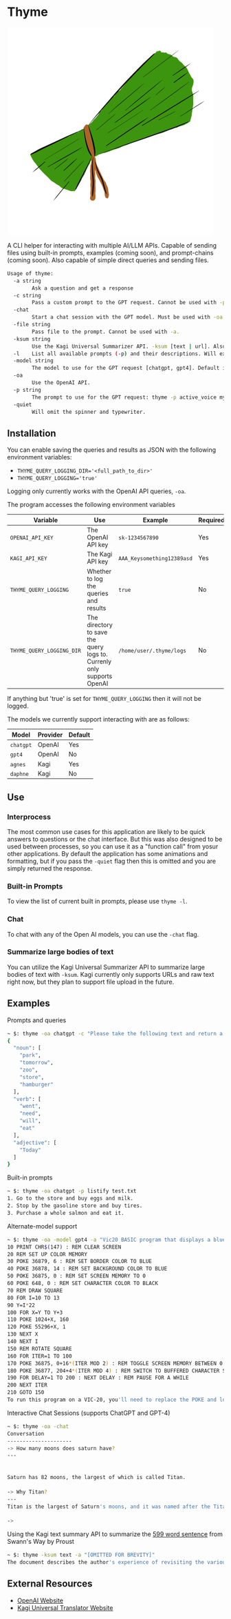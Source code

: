 # Thyme

![Thyme.png](Thyme.png)

A CLI helper for interacting with multiple AI/LLM APIs. Capable of sending files using built-in prompts, examples (coming soon), and prompt-chains (coming soon). Also capable of simple direct queries and sending files.

```bash
Usage of thyme:
  -a string
        Ask a question and get a response
  -c string
        Pass a custom prompt to the GPT request. Cannot be used with -p.
  -chat
        Start a chat session with the GPT model. Must be used with -oa
  -file string
        Pass file to the prompt. Cannot be used with -a.
  -ksum string
        Use the Kagi Universal Summarizer API. -ksum [text | url]. Also works with -model
  -l    List all available prompts (-p) and their descriptions. Will exit.
  -model string
        The model to use for the GPT request [chatgpt, gpt4]. Default is chatgpt
  -oa
        Use the OpenAI API.
  -p string
        The prompt to use for the GPT request: thyme -p active_voice my_blog_post.txt
  -quiet
        Will omit the spinner and typewriter.

```


## Installation

You can enable saving the queries and results as JSON with the following environment variables:

- `THYME_QUERY_LOGGING_DIR='<full_path_to_dir>'`
- `THYME_QUERY_LOGGING='true'`

Logging only currently works with the OpenAI API queries, `-oa`.

The program accesses the following environment variables

| Variable | Use | Example | Required | 
| --- | --- | --- | --- |
| `OPENAI_API_KEY` | The OpenAI API key | `sk-1234567890` | Yes |
| `KAGI_API_KEY` | The Kagi API key | `AAA_Keysomething12389asd` | Yes |
| `THYME_QUERY_LOGGING` | Whether to log the queries and results | `true` | No |
| `THYME_QUERY_LOGGING_DIR` | The directory to save the query logs to. Currenly only supports OpenAI | `/home/user/.thyme/logs` | No |

If anything but 'true' is set for `THYME_QUERY_LOGGING` then it will not be logged.

The models we currently support interacting with are as follows: 

| Model | Provider | Default |
| --- | --- | --- |
| `chatgpt` | OpenAI | Yes |
| `gpt4` | OpenAI | No |
| `agnes` | Kagi | Yes |
| `daphne` | Kagi | No |

## Use

### Interprocess

The most common use cases for this application are likely to be quick answers to questions or the chat interface. But this was also designed to be used between processes, so you can use it as a "function call" from yosur other applications. By default the application has some animations and formatting, but if you pass the `-quiet` flag then this is omitted and you are simply returned the response.

### Built-in Prompts

To view the list of current built in prompts, please use `thyme -l`.

### Chat

To chat with any of the Open AI models, you can use the `-chat` flag.

### Summarize large bodies of text

You can utilize the Kagi Universal Summarizer API to summarize large bodies of text with `-ksum`. Kagi currently only supports URLs and raw text right now, but they plan to support file upload in the future.


## Examples

Prompts and queries

```bash
~ $: thyme -oa chatgpt -c "Please take the following text and return a JSON object of the different word types such as verb, nouns, etc. Please do not explain anything." -text "Today I went to the park and tomorrow I need to go to the zoo. After the store today I will eat a hamburger" 
{                   
  "noun": [
    "park",
    "tomorrow",
    "zoo",
    "store",
    "hamburger"
  ],
  "verb": [
    "went",
    "need",
    "will",
    "eat"
  ],
  "adjective": [
    "Today"
  ]
}
```

Built-in prompts

```bash
~ $: thyme -oa chatgpt -p listify test.txt
1. Go to the store and buy eggs and milk.
2. Stop by the gasoline store and buy tires.
3. Purchase a whole salmon and eat it.
```

Alternate-model support

```bash
~ $: thyme -oa -model gpt4 -a "Vic20 BASIC program that displays a blue square and rotates it, no explanation"
10 PRINT CHR$(147) : REM CLEAR SCREEN
20 REM SET UP COLOR MEMORY
30 POKE 36879, 6 : REM SET BORDER COLOR TO BLUE
40 POKE 36878, 14 : REM SET BACKGROUND COLOR TO BLUE
50 POKE 36875, 0 : REM SET SCREEN MEMORY TO 0
60 POKE 648, 0 : REM SET CHARACTER COLOR TO BLACK
70 REM DRAW SQUARE
80 FOR I=10 TO 13
90 Y=I*22
100 FOR X=Y TO Y+3
110 POKE 1024+X, 160
120 POKE 55296+X, 1
130 NEXT X
140 NEXT I
150 REM ROTATE SQUARE
160 FOR ITER=1 TO 100
170 POKE 36875, 0+16*(ITER MOD 2) : REM TOGGLE SCREEN MEMORY BETWEEN 0 AND 16
180 POKE 36877, 204+4*(ITER MOD 4) : REM SWITCH TO BUFFERED CHARACTER SETS
190 FOR DELAY=1 TO 200 : NEXT DELAY : REM PAUSE FOR A WHILE
200 NEXT ITER
210 GOTO 150
To run this program on a VIC-20, you'll need to replace the POKE and locations using the VIC-20 equivalents. In any case, the program will display a rotating blue square without giving any explanation.
```

Interactive Chat Sessions (supports ChatGPT and GPT-4)

```bash
~ $: thyme -oa -chat            
Conversation
---------------------
-> How many moons does saturn have?
---


Saturn has 82 moons, the largest of which is called Titan.

-> Why Titan?
---
Titan is the largest of Saturn's moons, and it was named after the Titans of Greek mythology, which were powerful giants who were the ancestors of the gods. The name Titan is very appropriate for this moon, as it is the only known moon in the solar system to have a thick atmosphere, with clouds, rain, lakes, and rivers. Titan is also the second-largest moon in the solar system, after Jupiter's moon Ganymede.

-> 
```

Using the Kagi text summary API to summarize the [599 word sentence](https://nathanbrixius.wordpress.com/2013/10/30/the-five-longest-proust-sentences/) from Swann's Way by Proust

```bash
~ $: thyme -ksum text -a "[OMITTED FOR BREVITY]"
The document describes the author's experience of revisiting the various rooms he had slept in throughout his life in a long dream. He describes the different types of rooms he had slept in, such as rooms in winter where he would feel warm and cozy, and rooms in summer where he would feel a part of the warm evening. He also describes specific rooms, such as the Louis XVI room, which was so cheerful that he could never feel unhappy in it, and a little room with a high ceiling and mahogany walls, where he felt anxious and uncomfortable. The author describes how his mind would elongate itself upwards to take on the exact shape of the room, and how he would spend anxious nights until he became accustomed to the room and its surroundings. The author also describes how his perception of the rooms changed over time, as he became accustomed to them and the unfamiliar became familiar. Overall, the document is a reflection on the power of memory and how our experiences shape our perceptions of the world around us.
```

## External Resources
- [OpenAI Website](https://platform.openai.com/docs)
- [Kagi Universal Translator Website](https://kagi.com/summarizer/index.html)
